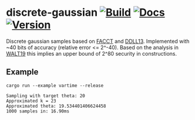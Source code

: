 # discrete-gaussian [![Build](https://img.shields.io/circleci/build/github/chancehudson/discrete-gaussian/main)](https://dl.circleci.com/status-badge/redirect/gh/chancehudson/discrete-gaussian/tree/main) [![Docs](https://img.shields.io/docsrs/discrete-gaussian)](https://docs.rs/discrete-gaussian) [![Version](https://img.shields.io/crates/v/discrete-gaussian)](https://crates.io/crates/discrete-gaussian)

Discrete gaussian samples based on [FACCT](https://eprint.iacr.org/2018/1234.pdf) and [DDLL13](https://eprint.iacr.org/2013/383.pdf). Implemented with ~40 bits of accuracy (relative error <= 2^-40). Based on the analysis in [WALT19](https://eprint.iacr.org/2019/068.pdf) this implies an upper bound of 2^80 security in constructions.

## Example

`cargo run --example vartime --release`

```ignore
Sampling with target theta: 20
Approximated k = 23
Approximated theta: 19.534401406624458
1000 samples in: 16.90ms
```
